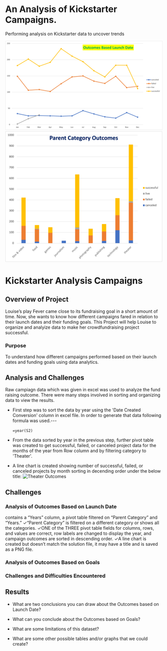 # An Analysis of Kickstarter Campaigns.
Performing analysis on Kickstarter data to uncover trends


![Outcomes_Based_LaunchDate](./Outcomes_Based_LaunchDate.png)
![ParentCategory_OutcomeChart](./ParentCategory_OutcomeChart.png)


# Kickstarter Analysis Campaigns

## Overview of Project
Louise’s play Fever came close to its fundraising goal in a short amount of time. Now, she wants to know how different campaigns fared in relation to their launch dates and their funding goals. This Project will help Louise to organize and analyize data to make her crowdfundraising project successful.

### Purpose
To understand how different campaigns performed based on their launch dates and funding goals using data analytics.

## Analysis and Challenges
Raw campiagn data which was given in excel was used to analyze the fund raising outcome.  There were many steps involved in sorting and organizing data to view the results.  
- First step was to sort the data by year using the 'Date Created Conversion' column in excel file. In order to generate that data following formula was used.---

    `=year(S2)`
- From the data sorted by year in the previous step, further pivot table was created to get successful, failed, or canceled project data for the months of the year from Row column and by filtering category to 'Theater'. 
- A line chart is created showing number of successful, failed, or canceled projects by month sorting in decending order under the below title:
    ![Theater Outcomes](./Theater_Outcomes_vs_Launch.png)

## Challenges

  


### Analysis of Outcomes Based on Launch Date
contains a “Years” column, a pivot table filtered on “Parent Category” and “Years.” ✓“Parent Category” is filtered on a different category or shows all the categories. ✓ONE of the THREE pivot table fields for columns, rows, and values are correct, row labels are changed to display the year, and campaign outcomes are sorted in descending order. ✓A line chart is created but doesn’t match the solution file, it may have a title and is saved as a PNG file.

### Analysis of Outcomes Based on Goals

### Challenges and Difficulties Encountered

## Results

- What are two conclusions you can draw about the Outcomes based on Launch Date?

- What can you conclude about the Outcomes based on Goals?

- What are some limitations of this dataset?

- What are some other possible tables and/or graphs that we could create?
